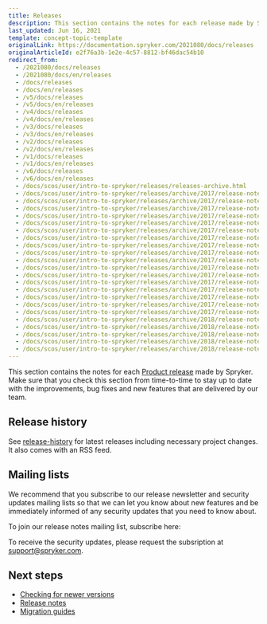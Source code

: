 ```yaml
---
title: Releases
description: This section contains the notes for each release made by Spryker.
last_updated: Jun 16, 2021
template: concept-topic-template
originalLink: https://documentation.spryker.com/2021080/docs/releases
originalArticleId: e2f76a3b-1e2e-4c57-8812-bf46dac54b10
redirect_from:
  - /2021080/docs/releases
  - /2021080/docs/en/releases
  - /docs/releases
  - /docs/en/releases
  - /v5/docs/releases
  - /v5/docs/en/releases
  - /v4/docs/releases
  - /v4/docs/en/releases
  - /v3/docs/releases
  - /v3/docs/en/releases
  - /v2/docs/releases
  - /v2/docs/en/releases
  - /v1/docs/releases
  - /v1/docs/en/releases
  - /v6/docs/releases
  - /v6/docs/en/releases
  - /docs/scos/user/intro-to-spryker/releases/releases-archive.html
  - /docs/scos/user/intro-to-spryker/releases/archive/2017/release-notes-april-1-2017.html
  - /docs/scos/user/intro-to-spryker/releases/archive/2017/release-notes-april-2-2017.html
  - /docs/scos/user/intro-to-spryker/releases/archive/2017/release-notes-may-1-2017.html
  - /docs/scos/user/intro-to-spryker/releases/archive/2017/release-notes-may-2-2017.html
  - /docs/scos/user/intro-to-spryker/releases/archive/2017/release-notes-june-1-2017.html
  - /docs/scos/user/intro-to-spryker/releases/archive/2017/release-notes-june-2-2017.html
  - /docs/scos/user/intro-to-spryker/releases/archive/2017/release-notes-july-1-2017.html
  - /docs/scos/user/intro-to-spryker/releases/archive/2017/release-notes-july-2-2017.html
  - /docs/scos/user/intro-to-spryker/releases/archive/2017/release-notes-august-1-2017.html
  - /docs/scos/user/intro-to-spryker/releases/archive/2017/release-notes-august-2-2017.html
  - /docs/scos/user/intro-to-spryker/releases/archive/2017/release-notes-september-1-2017.html
  - /docs/scos/user/intro-to-spryker/releases/archive/2017/release-notes-september-2-2017.html
  - /docs/scos/user/intro-to-spryker/releases/archive/2017/release-notes-october-1-2017.html
  - /docs/scos/user/intro-to-spryker/releases/archive/2017/release-notes-october-2-2017.html
  - /docs/scos/user/intro-to-spryker/releases/archive/2017/release-notes-november-1-2017.html
  - /docs/scos/user/intro-to-spryker/releases/archive/2017/release-notes-november-2-2017.html
  - /docs/scos/user/intro-to-spryker/releases/archive/2017/release-notes-december-2017.html
  - /docs/scos/user/intro-to-spryker/releases/archive/2018/release-notes-january-2018.html
  - /docs/scos/user/intro-to-spryker/releases/archive/2018/release-notes-february-2-2018.html
  - /docs/scos/user/intro-to-spryker/releases/archive/2018/release-notes-february-1-2018.html
  - /docs/scos/user/intro-to-spryker/releases/archive/2018/release-notes-march-2018.html
  - /docs/scos/user/intro-to-spryker/releases/archive/2018/release-notes-april-2018.html
---
```


This section contains the notes for each [Product release](/docs/scos/user/intro-to-spryker/spryker-release-process.html#product-releases) made by Spryker. Make sure that you check this section from time-to-time to stay up to date with the improvements, bug fixes and new features that are delivered by our team.

## Release history

See [release-history](https://api.release.spryker.com/release-history) for latest releases including necessary project changes.
It also comes with an RSS feed.

## Mailing lists

We recommend that you subscribe to our release newsletter and security updates mailing lists so that we can let you know about new features and be immediately informed of any security updates that you need to know about.

To join our release notes mailing list, subscribe here:

<div class="hubspot-form js-hubspot-form" data-portal-id="2770802" data-form-id="b4d730db-d20e-4bb4-bd80-4cd7c9a2dc21" id="hubspot-1"></div>

To receive the security updates, please request the subsription at [support@spryker.com](mailto:support@spryker.com).

## Next steps

* [Checking for newer versions](/docs/scos/dev/set-up-spryker-locally/manage-dependencies-with-composer.html)
* [Release notes](/docs/scos/user/intro-to-spryker/releases/release-notes/release-notes.html)
* [Migration guides](/docs/scos/dev/module-migration-guides/about-migration-guides.html)
